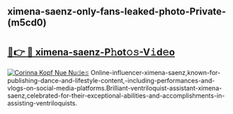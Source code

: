 ## ximena-saenz-only-fans​-leaked-photo​-Private-(m5cd0)


# <h2><a href="https://mediaupload.pro?title=ximena-saenz&ref=git">🔗👉 🔴 ximena-saenz-P𝚑ot𝚘𝚜-V𝚒d𝚎o</a></h2>

[![Corinna Kopf Nue Nu𝚍e𝚜](https://i.imgur.com/0qMVB7G.gif)](https://mediaupload.pro?title=ximena-saenz&ref=git)
Online-influencer-ximena-saenz,known-for-publishing-dance-and-lifestyle-content,-including-performances-and-vlogs-on-social-media-platforms.Brilliant-ventriloquist-assistant-ximena-saenz,celebrated-for-their-exceptional-abilities-and-accomplishments-in-assisting-ventriloquists.  